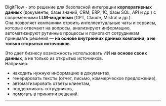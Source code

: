 DigitFlow - это решение для безопасной интеграции **корпоративных данных** (документы, базы знаний, CRM, ERP, 1С, базы SQL, API и др.) с современными **LLM-моделями** (GPT, Claude, Mistral и др.).  
Она позволяет компаниям строить интеллектуальные чаты и сервисы, которые отвечают на вопросы, анализируют информацию, автоматизируют рутинные процессы и помогают сотрудникам принимать решения — **на основе внутренних данных компании, а не только открытых источников**.

Это дает бизнесу возможность использовать ИИ **на основе своих данных**, а не только из открытых источников.  
Например:

- находить нужную информацию в документах,
- генерировать тексты (отчет, письмо, коммерческое предложение),
- автоматизировать ответы клиентам,
- поддерживать сотрудников,
- помогать в принятии решений.
    
---
